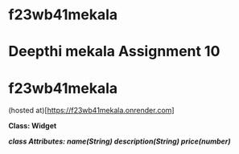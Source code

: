 # f23wb41mekala
# Deepthi mekala Assignment 10
# f23wb41mekala
(hosted at)[https://f23wb41mekala.onrender.com]

**Class: Widget**

***class Attributes: name(String) description(String) price(number)***

